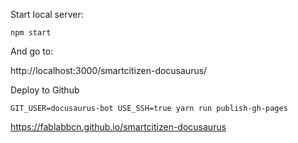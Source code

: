 Start local server:

`npm start`

And go to:

http://localhost:3000/smartcitizen-docusaurus/



Deploy to Github

`GIT_USER=docusaurus-bot USE_SSH=true yarn run publish-gh-pages`

https://fablabbcn.github.io/smartcitizen-docusaurus
